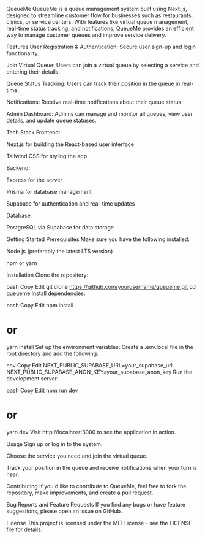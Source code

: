 QueueMe
QueueMe is a queue management system built using Next.js, designed to streamline customer flow for businesses such as restaurants, clinics, or service centers. With features like virtual queue management, real-time status tracking, and notifications, QueueMe provides an efficient way to manage customer queues and improve service delivery.

Features
User Registration & Authentication: Secure user sign-up and login functionality.

Join Virtual Queue: Users can join a virtual queue by selecting a service and entering their details.

Queue Status Tracking: Users can track their position in the queue in real-time.

Notifications: Receive real-time notifications about their queue status.

Admin Dashboard: Admins can manage and monitor all queues, view user details, and update queue statuses.

Tech Stack
Frontend:

Next.js for building the React-based user interface

Tailwind CSS for styling the app

Backend:

Express for the server

Prisma for database management

Supabase for authentication and real-time updates

Database:

PostgreSQL via Supabase for data storage

Getting Started
Prerequisites
Make sure you have the following installed:

Node.js (preferably the latest LTS version)

npm or yarn

Installation
Clone the repository:

bash
Copy
Edit
git clone https://github.com/yourusername/queueme.git
cd queueme
Install dependencies:

bash
Copy
Edit
npm install
# or
yarn install
Set up the environment variables:
Create a .env.local file in the root directory and add the following:

env
Copy
Edit
NEXT_PUBLIC_SUPABASE_URL=your_supabase_url
NEXT_PUBLIC_SUPABASE_ANON_KEY=your_supabase_anon_key
Run the development server:

bash
Copy
Edit
npm run dev
# or
yarn dev
Visit http://localhost:3000 to see the application in action.

Usage
Sign up or log in to the system.

Choose the service you need and join the virtual queue.

Track your position in the queue and receive notifications when your turn is near.

Contributing
If you'd like to contribute to QueueMe, feel free to fork the repository, make improvements, and create a pull request.

Bug Reports and Feature Requests
If you find any bugs or have feature suggestions, please open an issue on GitHub.

License
This project is licensed under the MIT License - see the LICENSE file for details.

